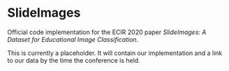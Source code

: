 # SlideImages
Official code implementation for the ECIR 2020 paper *SlideImages: A Dataset for Educational Image Classification*.

This is currently a placeholder.  It will contain our implementation and a link to our data by the time the conference is held.
